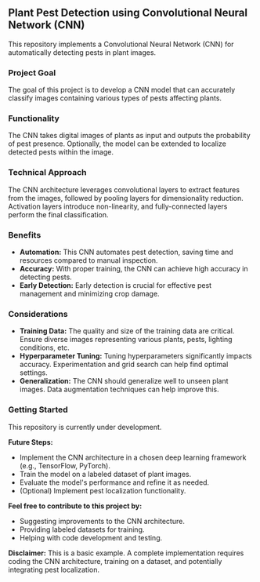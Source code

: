 ## Plant Pest Detection using Convolutional Neural Network (CNN)

This repository implements a Convolutional Neural Network (CNN) for automatically detecting pests in plant images.

### Project Goal

The goal of this project is to develop a CNN model that can accurately classify images containing various types of pests affecting plants. 

### Functionality

The CNN takes digital images of plants as input and outputs the probability of pest presence. Optionally, the model can be extended to localize detected pests within the image.

### Technical Approach

The CNN architecture leverages convolutional layers to extract features from the images, followed by pooling layers for dimensionality reduction. Activation layers introduce non-linearity, and fully-connected layers perform the final classification.

### Benefits

* **Automation:** This CNN automates pest detection, saving time and resources compared to manual inspection.
* **Accuracy:** With proper training, the CNN can achieve high accuracy in detecting pests.
* **Early Detection:** Early detection is crucial for effective pest management and minimizing crop damage.

### Considerations

* **Training Data:** The quality and size of the training data are critical. Ensure diverse images representing various plants, pests, lighting conditions, etc.
* **Hyperparameter Tuning:** Tuning hyperparameters significantly impacts accuracy. Experimentation and grid search can help find optimal settings.
* **Generalization:** The CNN should generalize well to unseen plant images. Data augmentation techniques can help improve this.

### Getting Started

This repository is currently under development. 

**Future Steps:**

* Implement the CNN architecture in a chosen deep learning framework (e.g., TensorFlow, PyTorch).
* Train the model on a labeled dataset of plant images.
* Evaluate the model's performance and refine it as needed.
* (Optional) Implement pest localization functionality.

**Feel free to contribute to this project by:**

* Suggesting improvements to the CNN architecture.
* Providing labeled datasets for training.
* Helping with code development and testing.

**Disclaimer:** This is a basic example. A complete implementation requires coding the CNN architecture, training on a dataset, and potentially integrating pest localization.
